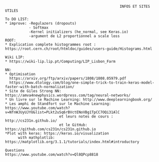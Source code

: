                                                          INFOS ET SITES UTILES 
                                                         
    To DO LIST:
    * improve: -Regulazers (dropouts)
               - Softmax
               -Kernel initializers (he_normal, see Keras.io)  
               -argument de L2 proportionnel a scale loss
    ROOT:                                                   
    * Explication complete histogrammes root : https://root.cern.ch/root/htmldoc/guides/users-guide/Histograms.html
      
    Wiki LIP:
    * https://wiki-lip.lip.pt/Computing/LIP_Lisbon_Farm
    
    NN:
    * Optimisation 
      https://arxiv.org/ftp/arxiv/papers/1808/1808.05979.pdf
      https://www.dlology.com/blog/one-simple-trick-to-train-keras-model-faster-with-batch-normalization/
    * Site de Giles Strong NN: https://amva4newphysics.wordpress.com/tag/neural-networks/
    * Un livre sur le Machine Learning: http://www.deeplearningbook.org/
    * Les amphi de Standfort sur le Machine Learning: https://www.youtube.com/watch?v=NfnWJUyUJYU&list=PLkt2uSq6rBVctENoVBg1TpCC7OQi31AlC
                             et leurs notes de cours : http://cs231n.github.io/
                             et le GitHub: https://github.com/cs231n/cs231n.github.io
    *Plot with keras: https://keras.io/visualization
          with mathplotlib: https://matplotlib.org/3.1.1/tutorials/index.html#introductory
                             
    Questions
    https://www.youtube.com/watch?v=Ql8QPcp8818
    
                             
      

